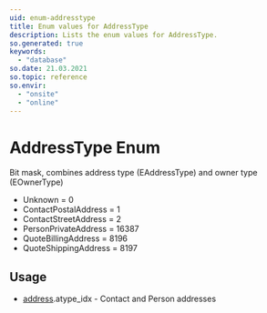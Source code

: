 ```yaml
---
uid: enum-addresstype
title: Enum values for AddressType
description: Lists the enum values for AddressType.
so.generated: true
keywords:
  - "database"
so.date: 21.03.2021
so.topic: reference
so.envir:
  - "onsite"
  - "online"
---
```


# AddressType Enum

Bit mask, combines address type (EAddressType) and owner type (EOwnerType)

* Unknown = 0
* ContactPostalAddress = 1
* ContactStreetAddress = 2
* PersonPrivateAddress = 16387
* QuoteBillingAddress = 8196
* QuoteShippingAddress = 8197

## Usage

* [address](../address.md).atype_idx - Contact and Person addresses
